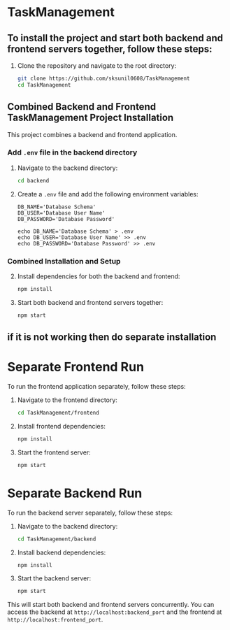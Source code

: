 
# TaskManagement

## To install the project and start both backend and frontend servers together, follow these steps:

1. Clone the repository and navigate to the root directory:
    ```bash
    git clone https://github.com/sksunil0608/TaskManagement
    cd TaskManagement
    ```

## Combined Backend and Frontend TaskManagement Project Installation

This project combines a backend and frontend application.

### Add `.env` file in the backend directory

1. Navigate to the backend directory:
    ```bash
    cd backend
    ```

2. Create a `.env` file and add the following environment variables:
    ```
    DB_NAME='Database Schema'
    DB_USER='Database User Name'
    DB_PASSWORD='Database Password'
    ```
    ```
    echo DB_NAME='Database Schema' > .env
    echo DB_USER='Database User Name' >> .env
    echo DB_PASSWORD='Database Password' >> .env
    ```


### Combined Installation and Setup

2. Install dependencies for both the backend and frontend:
    ```bash
    npm install
    ```

3. Start both backend and frontend servers together:
    ```bash
    npm start
    ```

## if it is not working then do separate installation 

# Separate Frontend Run

To run the frontend application separately, follow these steps:

1. Navigate to the frontend directory:
    ```bash
    cd TaskManagement/frontend
    ```

2. Install frontend dependencies:
    ```bash
    npm install
    ```

3. Start the frontend server:
    ```bash
    npm start
    ```

# Separate Backend Run

To run the backend server separately, follow these steps:

1. Navigate to the backend directory:
    ```bash
    cd TaskManagement/backend
    ```

2. Install backend dependencies:
    ```bash
    npm install
    ```

3. Start the backend server:
    ```bash
    npm start
    ```


This will start both backend and frontend servers concurrently. You can access the backend at `http://localhost:backend_port` and the frontend at `http://localhost:frontend_port`.


